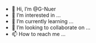 - 👋 Hi, I’m @G-Nuer
- 👀 I’m interested in ...
- 🌱 I’m currently learning ...
- 💞️ I’m looking to collaborate on ...
- 📫 How to reach me ...

<!---
G-Nuer/G-Nuer is a ✨ special ✨ repository because its `README.md` (this file) appears on your GitHub profile.
You can click the Preview link to take a look at your changes.
--->
